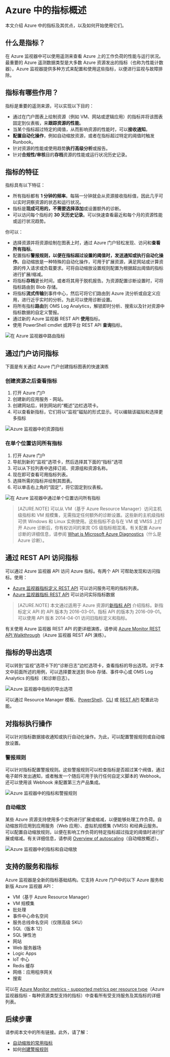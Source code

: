 <properties
	pageTitle="Microsoft Azure 中的指标概述 | Azure"
	description="概述指标及其在 Microsoft Azure 中的用途"
	authors="kamathashwin"
	manager=""
	editor=""
	services="monitoring-and-diagnostics"
	documentationCenter="monitoring-and-diagnostics"/>

<tags
	ms.service="monitoring-and-diagnostics"
	ms.workload="na"
	ms.tgt_pltfrm="na"
	ms.devlang="na"
	ms.topic="article"
	ms.date="09/26/2016"
	ms.author="ashwink"
	wacn.date="11/14/2016"/>


# Azure 中的指标概述 

本文介绍 Azure 中的指标及其优点，以及如何开始使用它们。

## 什么是指标？

在 Azure 监视器中可以使用遥测来查看 Azure 上的工作负荷的性能与运行状况。最重要的 Azure 遥测数据类型是大多数 Azure 资源发出的指标（也称为性能计数器）。Azure 监视器提供多种方式来配置和使用这些指标，以便进行监视与故障排除。


## 指标有哪些作用？

指标是重要的遥测来源，可以实现以下目的：

- 通过在门户图表上绘制资源（例如 VM、网站或逻辑应用）的指标并将该图表固定到仪表板，来**跟踪资源的性能**。
- 当某个指标超过特定的阈值，从而影响资源的性能时，可以**接收通知**。
- **配置自动化操作**，例如自动缩放资源，或者在指标超过特定的阈值时触发 Runbook。
- 针对资源的性能或使用趋势**执行高级分析**或报告。
- 针对**合规性/审核**目的**存档**资源的性能或运行状况历史记录。

##  指标的特征
指标具有以下特征：

- 所有指标都有 **1 分钟的频率**。每隔一分钟就会从资源接收指标值，因此几乎可以实时洞察资源的状态和运行状况。
- 指标是**现成可用的，不需要选择添加**或设置额外的诊断。
- 可以访问每个指标的 **30 天历史记录**。可以快速查看最近和每个月的资源性能或运行状况趋势。

你可以：

- 选择资源并将资源绘制在图表上时，通过 Azure 门户轻松发现、访问和**查看所有指标**。
- 配置指标**警报规则，以便在指标超过设置的阈值时，发送通知或执行自动化操作**。自动缩放是一种特殊的自动化操作，可用于扩展资源，满足网站或计算资源的传入请求或负载要求。可将自动缩放设置规则配置为根据超出阈值的指标进行扩展/缩减。
- 将指标**存档**更长时间，或者将其用于脱机报告。为资源配置诊断设置时，可将指标路由到 Blob 存储。
- 将指标**流式传输**到事件中心，然后可将它们路由到 Azure 流分析或自定义应用，进行近乎实时的分析。为此可以使用诊断设置。
- 将所有指标**路由**到 OMS Log Analytics，解锁即时分析、搜索以及针对资源中指标数据的自定义警报。
- 通过新的 Azure 监视器 REST API **使用**指标。
- 使用 PowerShell cmdlet 或跨平台 REST API **查询**指标。

 ![在 Azure 监视器中路由指标](./media/monitoring-overview-metrics/MetricsOverview0.png)  


## 通过门户访问指标
下面是有关通过 Azure 门户创建指标图表的快速演练

### 创建资源之后查看指标
1. 打开 Azure 门户
2. 创建新的应用服务 - 网站。
3. 创建网站后，转到网站的“概述”边栏选项卡。
4. 可以查看新指标，它们将以“监视”磁贴的形式显示。可以编辑该磁贴和选择更多指标

 ![Azure 监视器中的资源指标](./media/monitoring-overview-metrics/MetricsOverview1.png)  


### 在单个位置访问所有指标
1. 打开 Azure 门户
2. 导航到新的“监视”选项卡，然后选择其下面的“指标”选项
3. 可以从下拉列表中选择订阅、资源组和资源名称。
4. 现在即可查看可用指标列表。
5. 选择所需的指标并绘制其图表。
6. 可以单击右上角的“固定”，将它固定到仪表板。

 ![在 Azure 监视器中通过单个位置访问所有指标](./media/monitoring-overview-metrics/MetricsOverview2.png)  



>[AZURE.NOTE] 可以从 VM（基于 Azure Resource Manager）访问主机级指标和 VM 规模集，无需指定任何额外的诊断设置。这些新的主机级指标可供 Windows 和 Linux 实例使用。这些指标不会与在 VM 或 VMSS 上打开 Azure 诊断后，你有权访问的来宾 OS 级指标相混淆。有关配置 Azure 诊断的详细信息，请参阅 [What is Microsoft Azure Diagnostics](/documentation/articles/azure-diagnostics/)（什么是 Azure 诊断）。

## 通过 REST API 访问指标
可以通过 Azure 监视器 API 访问 Azure 指标。有两个 API 可帮助发现和访问指标。使用：

- [Azure 监视器指标定义 REST API](https://msdn.microsoft.com/zh-cn/library/mt743621.aspx) 可以访问服务可用的指标列表。
- [Azure 监视器指标 REST API](https://msdn.microsoft.com/zh-cn/library/mt743622.aspx) 可以访问实际指标数据

>[AZURE.NOTE] 本文通过适用于 Azure 资源的[新指标 API](https://msdn.microsoft.com/zh-cn/library/dn931930.aspx) 介绍指标。新指标定义 API 的 API 版本为 2016-03-01，指标 API 的版本为 2016-09-01。可以使用 API 版本 2014-04-01 访问旧指标定义和指标。

有关使用 Azure 监视器 REST API 的更详细演练，请参阅 [Azure Monitor REST API Walkthrough](/documentation/articles/monitoring-rest-api-walkthrough/)（Azure 监视器 REST API 演练）。

## 指标的导出选项
可以转到“监视”选项卡下的“诊断日志”边栏选项卡，查看指标的导出选项。对于本文中前面所述的用例，可以选择要发送到 Blob 存储、事件中心或 OMS Log Analytics 的指标（和诊断日志）。

 ![Azure 监视器中指标的导出选项](./media/monitoring-overview-metrics/MetricsOverview3.png)  


可以通过 Resource Manager 模板、[PowerShell](/documentation/articles/insights-powershell-samples)、[CLI](/documentation/articles/insights-cli-samples/) 或 [REST API](https://msdn.microsoft.com/zh-cn/library/dn931943.aspx) 配置此功能。

## 对指标执行操作
可以针对指标数据接收通知或执行自动化操作。为此，可以配置警报规则或自动缩放设置。

### 警报规则
可以针对指标配置警报规则。这些警报规则可以检查指标是否超过某个阀值，通过电子邮件发出通知，或者触发一个随后可用于执行任何自定义脚本的 Webhook。还可以使用该 Webhook 来配置第三方产品集成。

 ![Azure 监视器中的指标和警报规则](./media/monitoring-overview-metrics/MetricsOverview4.png)  


### 自动缩放
某些 Azure 资源支持使用多个实例进行扩展或缩减，以便能够处理工作负荷。自动缩放将应用到应用服务（Web 应用）、虚拟机规模集 (VMSS) 和经典云服务。可以配置自动缩放规则，以便在影响工作负荷的特定指标超过指定的阈值时进行扩展或缩减。有关详细信息，请参阅 [Overview of autoscaling](/documentation/articles/monitoring-overview-autoscale/)（自动缩放概述）。

 ![Azure 监视器中的指标和自动缩放](./media/monitoring-overview-metrics/MetricsOverview5.png)  


## 支持的服务和指标
Azure 监视器是全新的指标基础结构。它支持 Azure 门户中的以下 Azure 服务和新版 Azure 监视器 API：

- VM（基于 Azure Resource Manager）
- VM 规模集
- 批处理
- 事件中心命名空间
- 服务总线命名空间（仅限高级 SKU）
- SQL（版本 12）
- SQL 弹性池
- 网站
- Web 服务器场
- Logic Apps
- IoT 中心
- Redis 缓存
- 网络：应用程序网关
- 搜索

可以在 [Azure Monitor metrics - supported metrics per resource type](/documentation/articles/monitoring-supported-metrics/)（Azure 监视器指标 - 每种资源类型支持的指标）中查看所有受支持服务及其指标的详细列表。


## 后续步骤

请参阅本文中的所有链接。此外，请了解：

- [自动缩放的常用指标](/documentation/articles/insights-autoscale-common-metrics/)
- 如何[创建警报规则](/documentation/articles/insights-alerts-portal/)

<!---HONumber=Mooncake_1107_2016-->